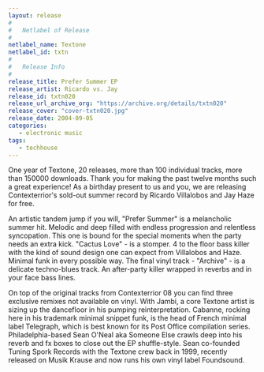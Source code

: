 ```yaml
---
layout: release
#
#   Netlabel of Release
#
netlabel_name: Textone
netlabel_id: txtn
#
#   Release Info
#
release_title: Prefer Summer EP
release_artist: Ricardo vs. Jay
release_id: txtn020
release_url_archive_org: "https://archive.org/details/txtn020"
release_cover: "cover-txtn020.jpg"
release_date: 2004-09-05
categories:
   - electronic music
tags:
   - techhouse
---
```

One year of Textone, 20 releases, more than 100 individual tracks, more than 150000 downloads. Thank you for making the past twelve months such a great experience! As a birthday present to us and you, we are releasing Contexterrior's sold-out summer record by Ricardo Villalobos and Jay Haze for free.

An artistic tandem jump if you will, "Prefer Summer" is a melancholic summer hit. Melodic and deep filled with endless progression and relentless syncopation. This one is bound for the special moments when the party needs an extra kick. "Cactus Love" - is a stomper. 4 to the floor bass killer with the kind of sound design one can expect from Villalobos and Haze. Minimal funk in every possible way. The final vinyl track - "Archive" - is a delicate techno-blues track. An after-party killer wrapped in reverbs and in your face bass lines.

On top of the original tracks from Contexterrior 08 you can find three exclusive remixes not available on vinyl. With Jambi, a core Textone artist is sizing up the dancefloor in his pumping reinterpretation. Cabanne, rocking here in his trademark minimal snippet funk, is the head of French minimal label Telegraph, which is best known for its Post Office compilation series. Philadelphia-based Sean O'Neal aka Someone Else crawls deep into his reverb and fx boxes to close out the EP shuffle-style. Sean co-founded Tuning Spork Records with the Textone crew back in 1999, recently released on Musik Krause and now runs his own vinyl label Foundsound.
